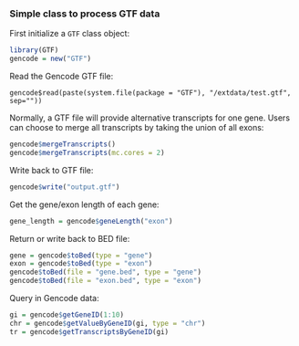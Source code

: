 ### Simple class to process GTF data

First initialize a `GTF` class object:

```r
library(GTF)
gencode = new("GTF")
```

Read the Gencode GTF file:

```
gencode$read(paste(system.file(package = "GTF"), "/extdata/test.gtf", sep=""))
```

Normally, a GTF file will provide alternative transcripts for one gene. 
Users can choose to merge all transcripts by taking the union of all exons:

```r
gencode$mergeTranscripts()
gencode$mergeTranscripts(mc.cores = 2)
```

Write back to GTF file:

```r
gencode$write("output.gtf")
```

Get the gene/exon length of each gene:

```r
gene_length = gencode$geneLength("exon")
```

Return or write back to BED file:

```r
gene = gencode$toBed(type = "gene")
exon = gencode$toBed(type = "exon")
gencode$toBed(file = "gene.bed", type = "gene")
gencode$toBed(file = "exon.bed", type = "exon")
```

Query in Gencode data:

```r
gi = gencode$getGeneID(1:10)
chr = gencode$getValueByGeneID(gi, type = "chr")
tr = gencode$getTranscriptsByGeneID(gi)
```
